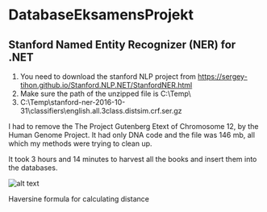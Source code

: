 # DatabaseEksamensProjekt

## Stanford Named Entity Recognizer (NER) for .NET

1) You need to download the stanford NLP project from https://sergey-tihon.github.io/Stanford.NLP.NET/StanfordNER.html
2) Make sure the path of the unzipped file is C:\Temp\
3) C:\Temp\stanford-ner-2016-10-31\classifiers\english.all.3class.distsim.crf.ser.gz

I had to remove the The Project Gutenberg Etext of Chromosome 12, by the Human Genome Project. It had only DNA code and the file was 146 mb, all which my methods were trying to clean up.


It took 3 hours and 14 minutes to harvest all the books and insert them into the databases.

![alt text](https://i.gyazo.com/67d69dbc39ef06e897dbc200a4860eae.png)

Haversine formula for calculating distance
